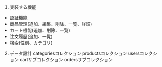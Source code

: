 1. 実装する機能
- 認証機能
- 商品管理(追加、編集、削除、一覧、詳細)
- カート機能(追加、削除、一覧)
- 注文履歴(追加、一覧)
- 検索(性別、カテゴリ)

2. データ設計
 categoriesコレクション
 productsコレクション
 usersコレクション
  cartサブコレクション
  ordersサブコレクション